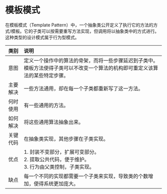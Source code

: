 # 模板模式

在模板模式（Template Pattern）中，一个抽象类公开定义了执行它的方法的方式/模板。它的子类可以按需要重写方法实现，但调用将以抽象类中的方式进行。这种类型的设计模式属于行为型模式。

|类别|说明|
|:-:|:--|
|意图|定义一个操作中的算法的骨架，而将一些步骤延迟到子类中。模板方法使得子类可以不改变一个算法的机构即可重定义该算法的某些特定步骤。|
|主要解决|一些方法通用，却在每一个子类都重新写了这一方法。|
|何时使用|有一些通用的方法。|
|如何解决|将这些通用算法抽象出来。|
|关键代码|在抽象类实现，其他步骤在子类实现。|
|优点|1. 封装不变部分，扩展可变部分。 <br/> 2. 提取公共代码，便于维护。 <br/> 3. 行为由父类控制，子类实现。|
|缺点|每一个不同的实现都需要一个子类来实现，导致类的个数增加，使得系统更加庞大。|
